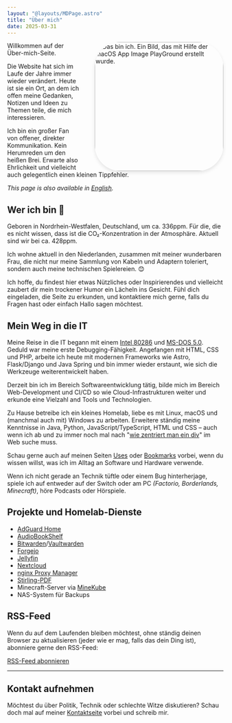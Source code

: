 ```yaml
---
layout: "@layouts/MDPage.astro"
title: "Über mich"
date: 2025-03-31
---
```


<div class="profile-section">
  <div class="profile-content">
      <img src="/images/about-me-aipg.jpg" alt="Das bin ich. Ein Bild, das mit Hilfe der macOS App Image PlayGround erstellt wurde." class="rounded-image" title="Das bin ich. Ein Bild, das mit Hilfe der macOS App Image PlayGround erstellt wurde.">
</div>

<style>
.profile-section {
  position: relative;
}

.profile-content {
  float: right;
  margin: 0 0 0 2rem;
}

.rounded-image {
  margin-top:0;
  border-radius: 20%;
  border: 1px solid var(--color-zinc-200);
  box-shadow: 0 4px 8px rgba(0, 0, 0, 0.1);
  width: 300px;
  height: auto;
  transition: transform 0.3s ease, box-shadow 0.3s ease;
}

.rounded-image:hover {
  transform: scale(1.05);
  box-shadow: 0 6px 12px rgba(0, 0, 0, 0.15);
  border-color: #8a8a8a;
}

/* Add media query for smaller screens */
@media (max-width: 768px) {
  .profile-content {
    float: none;
    margin: 0 auto;
    text-align: center;
  }

  .rounded-image {
    display: block;
    margin: 20px auto ;
    width: 80%; /* Adjust width for smaller screens */
    max-width: 300px; /* Ensure it doesn't exceed original size */
  }
}
</style>

Willkommen auf der Über-mich-Seite.

Die Website hat sich im Laufe der Jahre immer wieder verändert.
Heute ist sie ein Ort,
an dem ich offen meine Gedanken, Notizen und Ideen zu Themen teile, die mich interessieren.

Ich bin ein großer Fan von offener, direkter Kommunikation.
Kein Herumreden um den heißen Brei. Erwarte also Ehrlichkeit
und vielleicht auch gelegentlich einen kleinen Tippfehler.

_This page is also available in [English](/en/about/)._

## Wer ich bin 👋

Geboren in Nordrhein-Westfalen, Deutschland,
um ca. 336ppm.
Für die, die es nicht wissen, dass ist die CO₂-Konzentration in der Atmosphäre.
Aktuell sind wir bei ca. 428ppm.

Ich wohne aktuell in den Niederlanden,
zusammen mit meiner wunderbaren Frau,
die nicht nur meine Sammlung von Kabeln und Adaptern toleriert,
sondern auch meine technischen Spielereien. 😊

Ich hoffe, du findest hier etwas Nützliches oder Inspirierendes
und vielleicht zaubert dir mein trockener Humor ein Lächeln ins Gesicht.
Fühl dich eingeladen, die Seite zu erkunden,
und kontaktiere mich gerne, falls du Fragen hast oder einfach Hallo sagen möchtest.

## Mein Weg in die IT

Meine Reise in die IT begann mit einem [Intel 80286](https://de.wikipedia.org/wiki/Intel_80286)
und [MS-DOS 5.0](https://de.wikipedia.org/wiki/MS-DOS).
Geduld war meine erste Debugging-Fähigkeit.
Angefangen mit HTML, CSS und PHP,
arbeite ich heute mit modernen Frameworks wie Astro, Flask/Django und Java Spring
und bin immer wieder erstaunt, wie sich die Werkzeuge weiterentwickelt haben.

Derzeit bin ich im Bereich Softwareentwicklung tätig,
bilde mich im Bereich Web-Development und CI/CD so wie Cloud-Infrastrukturen weiter
und erkunde eine Vielzahl and Tools und Technologien.

Zu Hause betreibe ich ein kleines Homelab,
liebe es mit Linux, macOS und (manchmal auch mit) Windows zu arbeiten.
Erweitere ständig meine Kenntnisse in Java, Python, JavaScript/TypeScript, HTML und CSS
– auch wenn ich ab und zu immer noch mal nach "[wie zentriert man ein div](https://www.yout-ube.com/watch?v=kphds-1V9o8)" im Web suche muss.

Schau gerne auch auf meinen Seiten [Uses](/uses) oder [Bookmarks](/bookmarks) vorbei,
wenn du wissen willst, was ich im Alltag an Software und Hardware verwende.

Wenn ich nicht gerade an Technik tüftle oder einem Bug hinterherjage,
spiele ich auf entweder auf der Switch oder am PC _(Factorio, Borderlands, Minecraft)_,
höre Podcasts oder Hörspiele.

## Projekte und Homelab-Dienste

- [AdGuard Home](https://adguard.com/de/adguard-home/overview.html)
- [AudioBookShelf](https://www.audiobookshelf.org/)
- [Bitwarden](https://bitwarden.com/de)/[Vaultwarden](https://github.com/dani-garcia/vaultwarden)
- [Forgejo](https://forgejo.org/)
- [Jellyfin](https://jellyfin.org/)
- [Nextcloud](https://nextcloud.com/de/)
- [nginx Proxy Manager](https://nginxproxymanager.com/)
- [Stirling-PDF](https://github.com/Stirling-Tools/Stirling-PDF)
- Minecraft-Server via [MineKube](https://connect.minekube.com/)
- NAS-System für Backups

## RSS-Feed

Wenn du auf dem Laufenden bleiben möchtest, ohne ständig deinen Browser zu aktualisieren
(jeder wie er mag, falls das dein Ding ist), abonniere gerne den RSS-Feed:

[RSS-Feed abonnieren](/rss.xml)

---

## Kontakt aufnehmen

Möchtest du über Politik, Technik oder schlechte Witze diskutieren? Schau doch mal auf meiner [Kontaktseite](/contact) vorbei und schreib mir.
